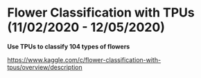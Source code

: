#  Flower Classification with TPUs (11/02/2020 - 12/05/2020)
**Use TPUs to classify 104 types of flowers**

https://www.kaggle.com/c/flower-classification-with-tpus/overview/description
